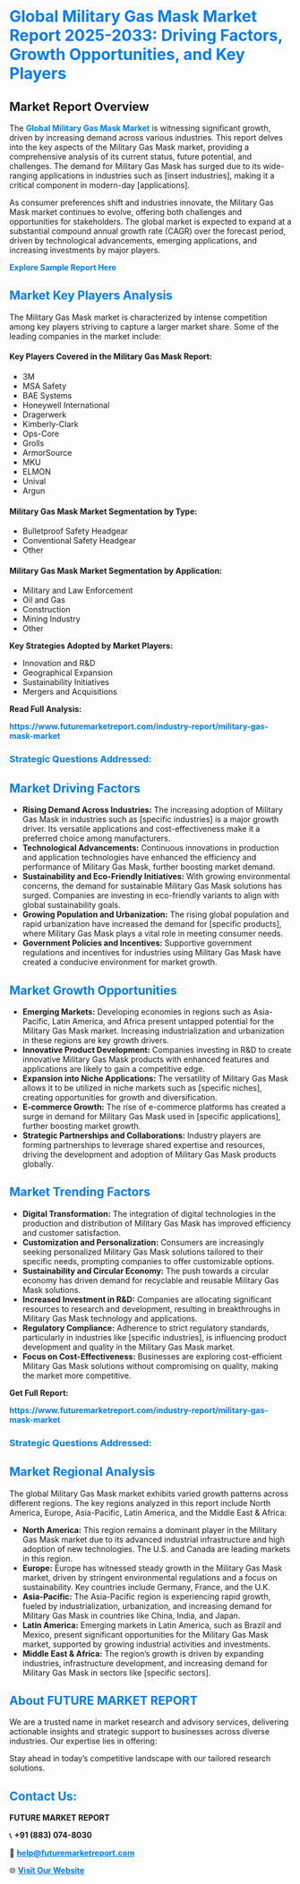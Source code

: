 <h1 style="color: #007BFF;">Global Military Gas Mask Market Report 2025-2033: Driving Factors, Growth Opportunities, and Key Players</h1>

<section id="overview">
<h2>Market Report Overview</h2>
<p>The <a href="https://www.futuremarketreport.com/industry-report/military-gas-mask-market" style="color: #007BFF; text-decoration: none;"><strong>Global Military Gas Mask Market</strong></a> is witnessing significant growth, driven by increasing demand across various industries. This report delves into the key aspects of the Military Gas Mask market, providing a comprehensive analysis of its current status, future potential, and challenges. The demand for Military Gas Mask has surged due to its wide-ranging applications in industries such as [insert industries], making it a critical component in modern-day [applications].</p>
<p>As consumer preferences shift and industries innovate, the Military Gas Mask market continues to evolve, offering both challenges and opportunities for stakeholders. The global market is expected to expand at a substantial compound annual growth rate (CAGR) over the forecast period, driven by technological advancements, emerging applications, and increasing investments by major players.</p>
</section>

<section id="overview">
<p><a href="https://www.futuremarketreport.com/request-sample/reportId=32771" style="color: #007BFF; text-decoration: none;"><strong>Explore Sample Report Here</strong></a></p>
</section>

<section id="key-players">
<h2 style="color: #007BFF;">Market Key Players Analysis</h2>
<p>The Military Gas Mask market is characterized by intense competition among key players striving to capture a larger market share. Some of the leading companies in the market include:</p>
<h4>Key Players Covered in the Military Gas Mask Report:</h4>
<ul><li>3M</li><li>MSA Safety</li><li>BAE Systems</li><li>Honeywell International</li><li>Dragerwerk</li><li>Kimberly-Clark</li><li>Ops-Core</li><li>Grolls</li><li>ArmorSource</li><li>MKU</li><li>ELMON</li><li>Unival</li><li>Argun</li></ul>
<h4>Military Gas Mask Market Segmentation by Type:</h4>
<ul><li>Bulletproof Safety Headgear</li><li>Conventional Safety Headgear</li><li>Other</li></ul>

<h4>Military Gas Mask Market Segmentation by Application:</h4>
<ul><li>Military and Law Enforcement</li><li>Oil and Gas</li><li>Construction</li><li>Mining Industry</li><li>Other</li></ul>
<p><strong>Key Strategies Adopted by Market Players:</strong></p>
<ul>
<li>Innovation and R&D</li>
<li>Geographical Expansion</li>
<li>Sustainability Initiatives</li>
<li>Mergers and Acquisitions</li>
</ul>
</section>

<section>
<p><strong>Read Full Analysis: </strong></p><a href="https://www.futuremarketreport.com/industry-report/military-gas-mask-market" style="color: #007BFF; text-decoration: none;"><strong>https://www.futuremarketreport.com/industry-report/military-gas-mask-market</strong></a>
<h3 style="color: #007BFF;">Strategic Questions Addressed:</h3>
</section>

<section id="driving-factors">
<h2 style="color: #007BFF;">Market Driving Factors</h2>
<ul>
<li><strong>Rising Demand Across Industries:</strong> The increasing adoption of Military Gas Mask in industries such as [specific industries] is a major growth driver. Its versatile applications and cost-effectiveness make it a preferred choice among manufacturers.</li>
<li><strong>Technological Advancements:</strong> Continuous innovations in production and application technologies have enhanced the efficiency and performance of Military Gas Mask, further boosting market demand.</li>
<li><strong>Sustainability and Eco-Friendly Initiatives:</strong> With growing environmental concerns, the demand for sustainable Military Gas Mask solutions has surged. Companies are investing in eco-friendly variants to align with global sustainability goals.</li>
<li><strong>Growing Population and Urbanization:</strong> The rising global population and rapid urbanization have increased the demand for [specific products], where Military Gas Mask plays a vital role in meeting consumer needs.</li>
<li><strong>Government Policies and Incentives:</strong> Supportive government regulations and incentives for industries using Military Gas Mask have created a conducive environment for market growth.</li>
</ul>
</section>

<section id="growth-opportunities">
<h2 style="color: #007BFF;">Market Growth Opportunities</h2>
<ul>
<li><strong>Emerging Markets:</strong> Developing economies in regions such as Asia-Pacific, Latin America, and Africa present untapped potential for the Military Gas Mask market. Increasing industrialization and urbanization in these regions are key growth drivers.</li>
<li><strong>Innovative Product Development:</strong> Companies investing in R&D to create innovative Military Gas Mask products with enhanced features and applications are likely to gain a competitive edge.</li>
<li><strong>Expansion into Niche Applications:</strong> The versatility of Military Gas Mask allows it to be utilized in niche markets such as [specific niches], creating opportunities for growth and diversification.</li>
<li><strong>E-commerce Growth:</strong> The rise of e-commerce platforms has created a surge in demand for Military Gas Mask used in [specific applications], further boosting market growth.</li>
<li><strong>Strategic Partnerships and Collaborations:</strong> Industry players are forming partnerships to leverage shared expertise and resources, driving the development and adoption of Military Gas Mask products globally.</li>
</ul>
</section>

<section id="trending-factors">
<h2 style="color: #007BFF;">Market Trending Factors</h2>
<ul>
<li><strong>Digital Transformation:</strong> The integration of digital technologies in the production and distribution of Military Gas Mask has improved efficiency and customer satisfaction.</li>
<li><strong>Customization and Personalization:</strong> Consumers are increasingly seeking personalized Military Gas Mask solutions tailored to their specific needs, prompting companies to offer customizable options.</li>
<li><strong>Sustainability and Circular Economy:</strong> The push towards a circular economy has driven demand for recyclable and reusable Military Gas Mask solutions.</li>
<li><strong>Increased Investment in R&D:</strong> Companies are allocating significant resources to research and development, resulting in breakthroughs in Military Gas Mask technology and applications.</li>
<li><strong>Regulatory Compliance:</strong> Adherence to strict regulatory standards, particularly in industries like [specific industries], is influencing product development and quality in the Military Gas Mask market.</li>
<li><strong>Focus on Cost-Effectiveness:</strong> Businesses are exploring cost-efficient Military Gas Mask solutions without compromising on quality, making the market more competitive.</li>
</ul>
</section>

<section>
<p><strong>Get Full Report: </strong></p><a href="https://www.futuremarketreport.com/industry-report/military-gas-mask-market" style="color: #007BFF; text-decoration: none;"><strong>https://www.futuremarketreport.com/industry-report/military-gas-mask-market</strong></a>
<h3 style="color: #007BFF;">Strategic Questions Addressed:</h3>
</section>


<section id="regional-analysis">
<h2 style="color: #007BFF;">Market Regional Analysis</h2>
<p>The global Military Gas Mask market exhibits varied growth patterns across different regions. The key regions analyzed in this report include North America, Europe, Asia-Pacific, Latin America, and the Middle East & Africa:</p>
<ul>
<li><strong>North America:</strong> This region remains a dominant player in the Military Gas Mask market due to its advanced industrial infrastructure and high adoption of new technologies. The U.S. and Canada are leading markets in this region.</li>
<li><strong>Europe:</strong> Europe has witnessed steady growth in the Military Gas Mask market, driven by stringent environmental regulations and a focus on sustainability. Key countries include Germany, France, and the U.K.</li>
<li><strong>Asia-Pacific:</strong> The Asia-Pacific region is experiencing rapid growth, fueled by industrialization, urbanization, and increasing demand for Military Gas Mask in countries like China, India, and Japan.</li>
<li><strong>Latin America:</strong> Emerging markets in Latin America, such as Brazil and Mexico, present significant opportunities for the Military Gas Mask market, supported by growing industrial activities and investments.</li>
<li><strong>Middle East & Africa:</strong> The region’s growth is driven by expanding industries, infrastructure development, and increasing demand for Military Gas Mask in sectors like [specific sectors].</li>
</ul>
</section>

<footer>
<h2 style="color: #007BFF;">About FUTURE MARKET REPORT</h2>
<p>We are a trusted name in market research and advisory services, delivering actionable insights and strategic support to businesses across diverse industries. Our expertise lies in offering:</p>

<p>Stay ahead in today’s competitive landscape with our tailored research solutions.</p>

<h2 style="color: #007BFF;">Contact Us:</h2>
<p><strong>FUTURE MARKET REPORT</strong></p>
<p>📞 <strong>+91 (883) 074-8030</strong></p>
<p>📧 <strong><a href="mailto:help@futuremarketreport.com" style="color: #007BFF;">help@futuremarketreport.com</a></strong></p>
<p>🌐 <strong><a href="https://www.futuremarketreport.com/" style="color: #007BFF;">Visit Our Website</a></strong></p>
</footer>